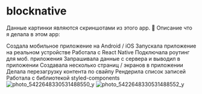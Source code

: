 # blocknative
Данные картинки являются скриншотами из этого app. 👀 Описание что я делала в этом app:

Создала мобильное приложение на Android / iOS
Запускала приложение на реальном устройстве
Работала с React Native
Подключала роутинг для моб. приложения
Запрашивала данные с сервера и выводил в приложении
Создавала несколько страниц / экранов в приложении
Делала перезагрузку контента по свайпу
Рендерила список записей
Работала с библиотекой styled-components![photo_5422648330531488550_y](https://user-images.githubusercontent.com/92331986/200187088-1a5a439a-e886-4b56-b540-bb03ed8c822e.jpg)
![photo_5422648330531488552_y](https://user-images.githubusercontent.com/92331986/200187090-60287932-0852-4db8-a3d6-f6f83183e705.jpg)

